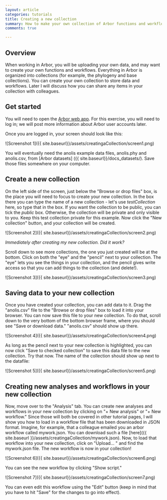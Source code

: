 ```yaml
---
layout: article
categories: tutorials
title: Creating a new collection
summary: How to make your own collection of Arbor functions and workflows
comments: true

---
```


## Overview

When working in Arbor, you will be uploading your own data, and may want to create your own functions and workflows. Everything in Arbor is organized into collections (for example, the phylogeny and base collections). You can create your own collection to store data and workflows. Later I will discuss how you can share any items in your collection with colleagues.

## Get started

You will need to open the [Arbor web app](https://arbor.kitware.com). For this exercise, you will need to log in; we will post more information about Arbor user accounts later.

Once you are logged in, your screen should look like this:

![Screenshot 1]({{ site.baseurl}}/assets/creatingaCollection/screen1.png)

You will eventually need the anolis example data files, anolis.phy and anolis.csv, from [Arbor datasets] ({{ site.baseurl}}/docs_datasets/). Save those files somewhere on your computer.

## Create a new collection

On the left side of the screen, just below the "Browse or drop files" box, is the place you will need to focus to create your new collection. In the box there you can type the name of a new collection - let's use *testCollection* here, so type that in the box. If you want the collection to be public, you can tick the *public* box. Otherwise, the collection will be private and only visible to you. Keep this test collection private for this example. Now click the "New collection" button, and your collection will be created.

![Screenshot 2]({{ site.baseurl}}/assets/creatingaCollection/screen2.png)

*Immediately after creating my new collection. Did it work?*

Scroll down to see more collections, the one you just created will be at the bottom. Click on both the "eye" and the "pencil" next to your collection. The "eye" lets you see the things in your collection, and the pencil gives write access so that you can add things to the collection (and delete!).

![Screenshot 3]({{ site.baseurl}}/assets/creatingaCollection/screen3.png)


## Saving data to your new collection

Once you have created your collection, you can add data to it. Drag the "anolis.csv" file to the "Browse or drop files" box to load it into your browser. You can now save this file to your new collection. To do that, scroll down to the very bottom of the bottom browser frame, where you should see "Save or download data." "anolis.csv" should show up there.

![Screenshot 4]({{ site.baseurl}}/assets/creatingaCollection/screen4.png)

As long as the pencil next to your new collection is highlighted, you can now click "Save to checked collection" to save this data file to the new collection. Try that now. The name of the collection should show up next to the datafile:

![Screenshot 5]({{ site.baseurl}}/assets/creatingaCollection/screen5.png)

## Creating new analyses and workflows in your new collection

Now, move over to the "Analysis" tab. You can create new analyses and workflows in your new collection by clicking on "+ New analysis" or "+ New workflow." Since those will both be covered in other tutorial pages, I will show you how to load in a workflow file that has been downloaded in JSON format. Imagine, for example, that a colleague emailed you an arbor workflow called mywork.json. You can download such a file [here]({{ site.baseurl }}/assets/creatingaCollection/mywork.json). Now, to load that workflow into your new collection, click on "Upload... " and find the mywork.json file. The new workflow is now in your collection!

![Screenshot 6]({{ site.baseurl}}/assets/creatingaCollection/screen6.png)

You can see the new workflow by clicking "Show script."

![Screenshot 7]({{ site.baseurl}}/assets/creatingaCollection/screen7.png)

You can even edit this workflow using the "Edit" button (keep in mind that you have to hit "Save" for the changes to go into effect).
